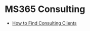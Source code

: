 # MS365 Consulting

* [How to Find Consulting Clients](https://chrisachard.com/how-to-find-consulting-clients)

